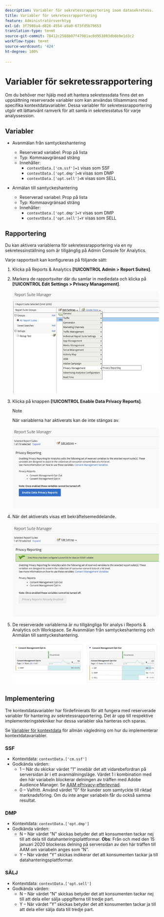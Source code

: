 ```yaml
---
description: Variabler för sekretessrapportering inom datasekretess.
title: Variabler för sekretessrapportering
feature: Administratörsverktyg
exl-id: 3f7980a4-d826-4554-a9a0-673fd5b79653
translation-type: tm+mt
source-git-commit: 78412c2588b07f47981ac0d953893db6b9e1d3c2
workflow-type: tm+mt
source-wordcount: '424'
ht-degree: 100%

---
```


# Variabler för sekretessrapportering

Om du behöver mer hjälp med att hantera sekretessdata finns det en uppsättning reserverade variabler som kan användas tillsammans med specifika kontextdatavariabler.
Dessa variabler för sekretessrapportering utgör ett lättanvänt ramverk för att samla in sekretesstatus för varje analyssession.

## Variabler

* Avanmälan från samtyckeshantering
   * Reserverad variabel: Prop på lista
   * Typ: Kommaavgränsad sträng
   * Innehåller:
      * `contextData.['cm.ssf']=1` visas som SSF
      * `contextData.['opt.dmp']=N` visas som DMP
      * `contextData.['opt.sell']=N` visas som SELL

* Anmälan till samtyckeshantering
   * Reserverad variabel: Prop på lista
   * Typ: Kommaavgränsad sträng
   * Innehåller:
      * `contextData.['opt.dmp']=Y` visas som DMP
      * `contextData.['opt.sell']=Y` visas som SELL

## Rapportering

Du kan aktivera variablerna för sekretessrapportering via en ny sekretessinställning som är tillgänglig på Admin Console för Analytics.

Varje rapportsvit kan konfigureras på följande sätt:
1. Klicka på Reports &amp; Analytics **[!UICONTROL Admin > Report Suites]**.
1. Markera de rapportsviter där du samlar in mediedata och klicka på **[!UICONTROL Edit Settings > Privacy Management]**.

   ![](assets/rsm-privacy-select.png)

1. Klicka på knappen **[!UICONTROL Enable Data Privacy Reports]**.

   >[!NOTE]
   >
   >När variablerna har aktiverats kan de inte stängas av.

   ![](assets/rsm-privacy-enable.png)

1. När det aktiverats visas ett bekräftelsemeddelande.

   ![](assets/rsm-privacy-config.png)

1. De reserverade variablerna är nu tillgängliga för analys i Reports &amp; Analytics och Workspace. Se Avanmälan från samtyckeshantering och Anmälan till samtyckeshantering.

   ![](assets/consent-management.png)

## Implementering

Tre kontextdatavariabler har fördefinierats för att fungera med reserverade variabler för hantering av sekretessrapportering.  Det är upp till respektive implementeringstekniker hur dessa variabler ska hanteras och sparas.

Se [Variabler för kontextdata](https://docs.adobe.com/help/en/analytics/implementation/javascript-implementation/variables-analytics-reporting/context-data-variables.html) för allmän vägledning om hur du implementerar kontextdatavariabler.

### SSF

* Kontextdata: `contextData.['cm.ssf']`
* Godkända värden:
   * 1 – När du skickar värdet ”1” innebär det att vidarebefordran på serversidan är i ett avanmälningsläge. Värdet 1 i kombination med den här variabeln blockerar delningen av träffen med Adobe Audience Manager. Se [AAM ePrivacy-efterlevnad](https://docs.adobe.com/help/en/analytics/integration/audience-analytics/audience-analytics-workflow/ssf-gdpr.html).
   * 0 – Valfritt. Använd värdet ”0” för kunder som samtyckte till riktad marknadsföring. Om du inte anger variabeln får du också samma resultat.

### DMP

* Kontextdata: `contextData.['opt.dmp']`
* Godkända värden:
   * N – När värdet ”N” skickas betyder det att konsumenten tackar nej till att dela till datahanteringsplattformar.  **Obs**: Från och med den 15 januari 2020 blockeras delning på serversidan av den här träffen till AAM om variabeln anges som ”N”.
   * Y – När värdet ”Y” skickas indikerar det att konsumenten tackar ja till datahanteringsplattformar.

### SÄLJ

* Kontextdata: `contextData.['opt.sell']`
* Godkända värden:
   * N – När värdet ”N” skickas betyder det att konsumenten tackar nej till att dela eller sälja uppgifterna till tredje part.
   * Y – När värdet ”Y” skickas betyder det att konsumenten tackar ja till att dela eller sälja data till tredje part.
